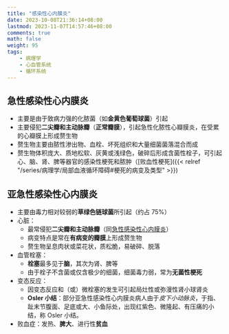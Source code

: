 ```yaml
---
title: "感染性心内膜炎"
date: 2023-10-08T21:36:14+08:00
lastmod: 2023-11-07T14:57:46+08:00
comments: true
math: false
weight: 95
tags:
    - 病理学
    - 心血管系统
    - 循环系统
---
```


## 急性感染性心内膜炎

- 主要是由于致病力强的化脓菌（如**金黄色葡萄球菌**）引起
- 主要侵犯**二尖瓣和主动脉瓣**（**正常瓣膜**），引起急性化脓性心瓣膜炎，在受累的心瓣膜上形成赘生物
- 赘生物主要由脓性渗出物、血栓、坏死组织和大量细菌菌落混合而成
- 赘生物体积庞大、质地松软、灰黄或浅绿色，破碎后形成含菌性栓子，可引起心、脑、肾、脾等器官的感染性梗死和脓肿（[败血性梗死]({{< relref "/series/病理学/局部血液循环障碍#梗死的病变及类型" >}})

## 亚急性感染性心内膜炎

- 主要由毒力相对较弱的**草绿色链球菌**所引起（约占 75%）
- 心脏：
    - 最常侵犯**二尖瓣和主动脉瓣**（同[急性感染性心内膜炎](#急性感染性心内膜炎)）
    - 病变特点是常在**有病变的瓣膜**上形成赘生物
    - 赘生物呈息肉状或菜花状，质松脆，易破碎、脱落
- 血管栓塞：
    - **栓塞**最多见于**脑**，其次为肾、脾等
    - 由于栓子不含菌或仅含极少的细菌，细菌毒力弱，常为**无菌性梗死**
- 变态反应：
    - 因变态反应和（或）微栓塞的发生可引起局灶性或弥漫性肾小球肾炎
    - **Osler 小结**：部分亚急性感染性心内膜炎病人由于*皮下小动脉炎*，于指、趾末节腹面、足底或大、小鱼际处，出现红紫色、微隆起、有压痛的小结，称 Osler 小结。
- 败血症：发热、**脾大**、进行性**贫血**

